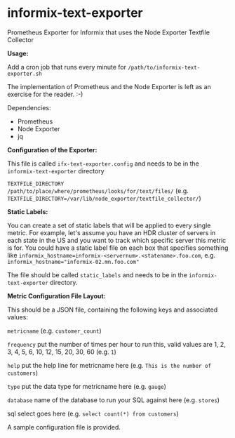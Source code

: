 # informix-text-exporter
Prometheus Exporter for Informix that uses the Node Exporter Textfile Collector

**Usage:**

Add a cron job that runs every minute for `/path/to/informix-text-exporter.sh`

The implementation of Prometheus and the Node Exporter is left as an exercise for the reader. :-)

Dependencies:
 -  Prometheus
 -  Node Exporter
 -  jq

**Configuration of the Exporter:**

This file is called `ifx-text-exporter.config` and needs to be in the `informix-text-exporter` directory

`TEXTFILE_DIRECTORY /path/to/place/where/prometheus/looks/for/text/files/` (e.g. `TEXTFILE_DIRECTORY=/var/lib/node_exporter/textfile_collector/`)

**Static Labels:**

You can create a set of static labels that will be applied to every single metric. For example, let's assume you have an HDR cluster of servers in each state in the US and you want to track which specific server this metric is for. You could have a static label file on each box that specifies something like `informix_hostname=informix-<servernum>.<statename>.foo.com`, e.g. `informix_hostname="informix-02.mn.foo.com"`
  
The file should be called `static_labels` and needs to be in the `informix-text-exporter` directory.

**Metric Configuration File Layout:**

This should be a JSON file, containing the following keys and associated values:

`metricname` (e.g. `customer_count`)

`frequency` put the number of times per hour to run this, valid values are 1, 2, 3, 4, 5, 6, 10, 12, 15, 20, 30, 60 (e.g. `1`)

`help` put the help line for metricname here (e.g. `This is the number of customers`)

`type` put the data type for metricname here (e.g. `gauge`)

`database` name of the database to run your SQL against here (e.g. `stores`)

sql select goes here (e.g. `select count(*) from customers`)

A sample configuration file is provided.
